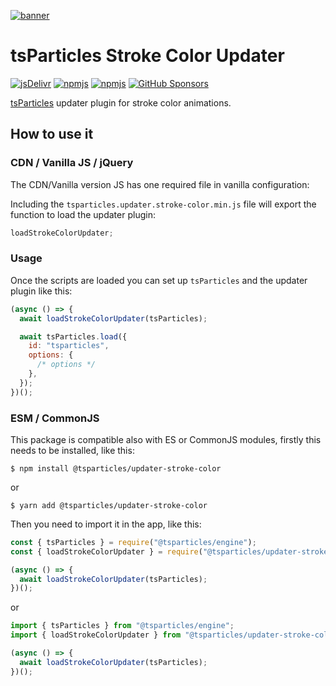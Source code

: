 [![banner](https://particles.js.org/images/banner2.png)](https://particles.js.org)

# tsParticles Stroke Color Updater

[![jsDelivr](https://data.jsdelivr.com/v1/package/npm/@tsparticles/updater-stroke-color/badge)](https://www.jsdelivr.com/package/npm/@tsparticles/updater-stroke-color)
[![npmjs](https://badge.fury.io/js/@tsparticles/updater-stroke-color.svg)](https://www.npmjs.com/package/@tsparticles/updater-stroke-color)
[![npmjs](https://img.shields.io/npm/dt/@tsparticles/updater-stroke-color)](https://www.npmjs.com/package/@tsparticles/updater-stroke-color) [![GitHub Sponsors](https://img.shields.io/github/sponsors/matteobruni)](https://github.com/sponsors/matteobruni)

[tsParticles](https://github.com/matteobruni/tsparticles) updater plugin for stroke color animations.

## How to use it

### CDN / Vanilla JS / jQuery

The CDN/Vanilla version JS has one required file in vanilla configuration:

Including the `tsparticles.updater.stroke-color.min.js` file will export the function to load the updater plugin:

```javascript
loadStrokeColorUpdater;
```

### Usage

Once the scripts are loaded you can set up `tsParticles` and the updater plugin like this:

```javascript
(async () => {
  await loadStrokeColorUpdater(tsParticles);

  await tsParticles.load({
    id: "tsparticles",
    options: {
      /* options */
    },
  });
})();
```

### ESM / CommonJS

This package is compatible also with ES or CommonJS modules, firstly this needs to be installed, like this:

```shell
$ npm install @tsparticles/updater-stroke-color
```

or

```shell
$ yarn add @tsparticles/updater-stroke-color
```

Then you need to import it in the app, like this:

```javascript
const { tsParticles } = require("@tsparticles/engine");
const { loadStrokeColorUpdater } = require("@tsparticles/updater-stroke-color");

(async () => {
  await loadStrokeColorUpdater(tsParticles);
})();
```

or

```javascript
import { tsParticles } from "@tsparticles/engine";
import { loadStrokeColorUpdater } from "@tsparticles/updater-stroke-color";

(async () => {
  await loadStrokeColorUpdater(tsParticles);
})();
```
